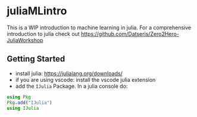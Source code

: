 # juliaMLintro
This is a WIP introduction to machine learning in julia. For a comprehensive introduction to julia check out https://github.com/Datseris/Zero2Hero-JuliaWorkshop

## Getting Started
- install julia: https://julialang.org/downloads/
- if you are using vscode: install the vscode julia extension
- add the `IJulia` Package. In a julia console do:
```julia
using Pkg
Pkg.add("IJulia")
using IJulia
```


